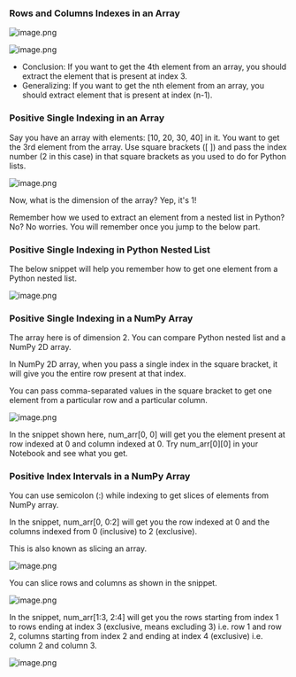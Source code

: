 ### Rows and Columns Indexes in an Array







![image.png](https://dphi-live.s3.amazonaws.com/media_uploads/image_194a8f60ef314804a038fc8fd0808300.png)










![image.png](https://dphi-live.s3.amazonaws.com/media_uploads/image_2e1524b1fea644be9b415e670acf6eea.png)







* Conclusion: If you want to get the 4th element from an array, you should extract the element that is present at index 3.
* Generalizing: If you want to get the nth element from an array, you should extract element that is present at index (n-1).

### Positive Single Indexing in an Array

Say you have an array with elements: [10, 20, 30, 40] in it. You want to get the 3rd element from the array. Use square brackets ([ ]) and pass the index number (2 in this case) in that square brackets as you used to do for Python lists.




![image.png](https://dphi-live.s3.amazonaws.com/media_uploads/image_6824133f1d0e40e7bd8d099de7bb3148.png)


Now, what is the dimension of the array? Yep, it's 1!

Remember how we used to extract an element from a nested list in Python? No? No worries. You will remember once you jump to the below part.

### Positive Single Indexing in Python Nested List

The below snippet will help you remember how to get one element from a Python nested list.




![image.png](https://dphi-live.s3.amazonaws.com/media_uploads/image_0ac2e3e4d34e4f38a69216f386730488.png)






### Positive Single Indexing in a NumPy Array

The array here is of dimension 2. You can compare Python nested list and a NumPy 2D array.

In NumPy 2D array, when you pass a single index in the square bracket, it will give you the entire row present at that index.

You can pass comma-separated values in the square bracket to get one element from a particular row and a particular column.






![image.png](https://dphi-live.s3.amazonaws.com/media_uploads/image_da95bf2b8a254676b25538318e7d7653.png)






In the snippet shown here, num_arr[0, 0] will get you the element present at row indexed at 0 and column indexed at 0. Try num_arr[0][0] in your Notebook and see what you get.

### Positive Index Intervals in a NumPy Array

You can use semicolon (:) while indexing to get slices of elements from NumPy array.

In the snippet, num_arr[0, 0:2] will get you the row indexed at 0 and the columns indexed from 0 (inclusive) to 2 (exclusive).

This is also known as slicing an array.

![image.png](https://dphi-live.s3.amazonaws.com/media_uploads/image_2bccfcaff05346a8a5ea16605eeeb2c5.png)






You can slice rows and columns as shown in the snippet.





![image.png](https://dphi-live.s3.amazonaws.com/media_uploads/image_1bc00921b7aa45458451d520fcf8d8b4.png)






In the snippet, num_arr[1:3, 2:4] will get you the rows starting from index 1 to rows ending at index 3 (exclusive, means excluding 3) i.e. row 1 and row 2, columns starting from index 2 and ending at index 4 (exclusive) i.e. column 2 and column 3.

![image.png](https://dphi-live.s3.amazonaws.com/media_uploads/image_4a73796728a94017b8846101073d8cbc.png)